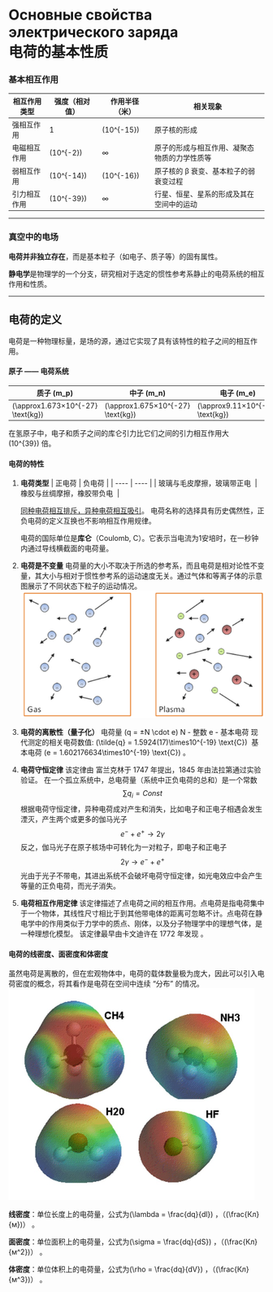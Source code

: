 # Основные свойства электрического заряда <br> 电荷的基本性质

### 基本相互作用

| 相互作用类型 | 强度（相对值） | 作用半径（米） | 相关现象 |
| ---- | ---- | ---- | ---- | 
| 强相互作用 | 1 | \(10^{-15}\) | 原子核的形成 | 
| 电磁相互作用 | \(10^{-2}\) | ∞ | 原子的形成与相互作用、凝聚态物质的力学性质等 | 
| 弱相互作用 | \(10^{-14}\) | \(10^{-16}\) | 原子核的 β 衰变、基本粒子的弱衰变过程 | 
| 引力相互作用 | \(10^{-39}\) | ∞ | 行星、恒星、星系的形成及其在空间中的运动 | 

---

### 真空中的电场

**电荷并非独立存在**，而是基本粒子（如电子、质子等）的固有属性。

**静电学**是物理学的一个分支，研究相对于选定的惯性参考系静止的电荷系统的相互作用和性质。

---
## 电荷的定义

电荷是一种物理标量，是场的源，通过它实现了具有该特性的粒子之间的相互作用。

#### 原子 —— 电荷系统

| 质子 \(m_p\) | 中子 \(m_n\) | 电子 \(m_e\) |
| ---- | ---- | ---- |
| \(\approx1.673×10^{-27} \text{kg}\)  | \(\approx1.675×10^{-27} \text{kg}\)  | \(\approx9.11×10^{-31} \text{kg}\)  |

在氢原子中，电子和质子之间的库仑引力比它们之间的引力相互作用大\(10^{39}\) 倍。

#### 电荷的特性
1. **电荷类型**
    | 正电荷 | 负电荷 | 
    | ---- | ---- |
    | 玻璃与毛皮摩擦，玻璃带正电  | 橡胶与丝绸摩擦，橡胶带负电  | 
    
   <ins>同种电荷相互排斥，异种电荷相互吸引</ins>。
   电荷名称的选择具有历史偶然性，正负电荷的定义互换也不影响相互作用规律。

   电荷的国际单位是**库仑**（Coulomb, C）。它表示当电流为1安培时，在一秒钟内通过导线横截面的电荷量。
2. **电荷是不变量**
   电荷量的大小不取决于所选的参考系，而且电荷是相对论性不变量，其大小与相对于惯性参考系的运动速度无关。通过气体和等离子体的示意图展示了不同状态下粒子的运动情况。
   ![alt text](image/气体和等离子体的示意图.png)
3. **电荷的离散性（量子化）**
   电荷量 \(q = ±N \cdot e\)
   N - 整数
   e - 基本电荷
   现代测定的相关电荷数值:
   \(\tilde{q} = 1.5924(17)\times10^{-19} \text{C}\) 
   基本电荷 \(e = 1.602176634\times10^{-19} \text{C}\) 。
4. **电荷守恒定律**
   该定律由 富兰克林于 1747 年提出，1845 年由法拉第通过实验验证。
   在一个孤立系统中，总电荷量（系统中正负电荷的总和）是一个常数 $$\sum q_{i} = Const $$ 根据电荷守恒定律，异种电荷成对产生和消失，比如电子和正电子相遇会发生湮灭，产生两个或更多的伽马光子 $$ e^{-} + e^{+}→2\gamma $$
   反之，伽马光子在原子核场中可转化为一对粒子，即电子和正电子 $$ 2\gamma→ e^{-} + e^{+}$$ 光由于光子不带电，其进出系统不会破坏电荷守恒定律，如光电效应中会产生等量的正负电荷，而光子消失。
5. **电荷相互作用定律**
   该定律描述了点电荷之间的相互作用。点电荷是指电荷集中于一个物体，其线性尺寸相比于到其他带电体的距离可忽略不计。点电荷在静电学中的作用类似于力学中的质点、刚体，以及分子物理学中的理想气体，是一种理想化模型。
   该定律最早由卡文迪许在 1772 年发现 。

#### 电荷的线密度、面密度和体密度

虽然电荷是离散的，但在宏观物体中，电荷的载体数量极为庞大，因此可以引入电荷密度的概念，将其看作是电荷在空间中连续 “分布” 的情况。
![alt text](image/分子结构.png)

**线密度**：单位长度上的电荷量，公式为\(\lambda = \frac{dq}{dl}\) ，（\(\frac{Кл}{м}\)） 。

**面密度**：单位面积上的电荷量，公式为\(\sigma = \frac{dq}{dS}\) ，（\(\frac{Кл}{м^2}\)） 。

**体密度**：单位体积上的电荷量，公式为\(\rho = \frac{dq}{dV}\) ，（\(\frac{Кл}{м^3}\)） 。